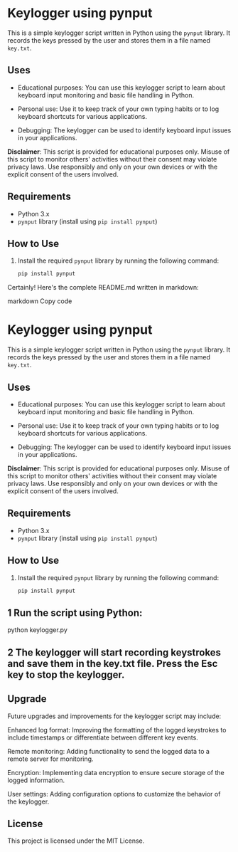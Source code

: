 # Keylogger using pynput

This is a simple keylogger script written in Python using the `pynput` library. It records the keys pressed by the user and stores them in a file named `key.txt`.

## Uses

- Educational purposes: You can use this keylogger script to learn about keyboard input monitoring and basic file handling in Python.

- Personal use: Use it to keep track of your own typing habits or to log keyboard shortcuts for various applications.

- Debugging: The keylogger can be used to identify keyboard input issues in your applications.

**Disclaimer**: This script is provided for educational purposes only. Misuse of this script to monitor others' activities without their consent may violate privacy laws. Use responsibly and only on your own devices or with the explicit consent of the users involved.

## Requirements

- Python 3.x
- `pynput` library (install using `pip install pynput`)

## How to Use

1. Install the required `pynput` library by running the following command:

   ```bash
   pip install pynput

Certainly! Here's the complete README.md written in markdown:

markdown
Copy code
# Keylogger using pynput

This is a simple keylogger script written in Python using the `pynput` library. It records the keys pressed by the user and stores them in a file named `key.txt`.

## Uses

- Educational purposes: You can use this keylogger script to learn about keyboard input monitoring and basic file handling in Python.

- Personal use: Use it to keep track of your own typing habits or to log keyboard shortcuts for various applications.

- Debugging: The keylogger can be used to identify keyboard input issues in your applications.

**Disclaimer**: This script is provided for educational purposes only. Misuse of this script to monitor others' activities without their consent may violate privacy laws. Use responsibly and only on your own devices or with the explicit consent of the users involved.

## Requirements

- Python 3.x
- `pynput` library (install using `pip install pynput`)

## How to Use

1. Install the required `pynput` library by running the following command:

   ```bash
   pip install pynput
   
## 1 Run the script using Python:
python keylogger.py

## 2 The keylogger will start recording keystrokes and save them in the key.txt file. Press the Esc key to stop the keylogger.

## Upgrade

Future upgrades and improvements for the keylogger script may include:

Enhanced log format: Improving the formatting of the logged keystrokes to include timestamps or differentiate between different key events.

Remote monitoring: Adding functionality to send the logged data to a remote server for monitoring.

Encryption: Implementing data encryption to ensure secure storage of the logged information.

User settings: Adding configuration options to customize the behavior of the keylogger.

## License
This project is licensed under the MIT License.

